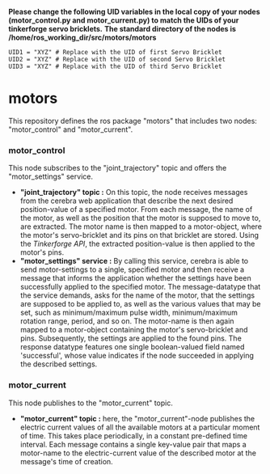 **Please change the following UID variables in the local copy of your nodes (motor_control.py and motor_current.py) to match the UIDs of your tinkerforge servo bricklets.**
**The standard directory of the nodes is /home/ros_working_dir/src/motors/motors**

```
UID1 = "XYZ" # Replace with the UID of first Servo Bricklet
UID2 = "XYZ" # Replace with the UID of second Servo Bricklet
UID3 = "XYZ" # Replace with the UID of third Servo Bricklet
```

# motors
This repository defines the ros package "motors" that includes two nodes: "motor_control" and "motor_current". 
### motor_control
This node subscribes to the "joint_trajectory" topic and offers the "motor_settings" service. 
- **"joint_trajectory" topic :** 
On this topic, the node receives messages from the cerebra web application that describe the next desired position-value of a specified motor. From each message, the name of the motor, as well as the position that the motor is supposed to move to, are extracted. The motor name is then mapped to a motor-object, where the motor's servo-bricklet and its pins on that bricklet are stored. Using the *Tinkerforge API*, the extracted position-value is then applied to the motor's pins.
 - **"motor_settings" service :**
By calling this service, cerebra is able to send motor-settings to a single, specified motor and then receive a message that informs the application whether the settings have been successfully applied to the specified motor. The message-datatype that the service demands, asks for the name of the motor, that the settings are supposed to be applied to, as well as the various values that may be set, such as minimum/maximum pulse width, minimum/maximum rotation range, period, and so on. The motor-name is then again mapped to a motor-object containing the motor's servo-bricklet and pins. Subsequently, the settings are applied to the found pins. The response datatype features one single boolean-valued field named 'successful', whose value indicates if the node succeeded in applying the described settings.
### motor_current
This node publishes to the "motor_current" topic.
- **"motor_current" topic :** here, the "motor_current"-node publishes the electric current values of all the available motors at a particular moment of time. This takes place periodically, in a constant pre-defined time interval. Each message contains a single key-value pair that maps a motor-name to the electric-current value of the described motor at the message's time of creation.
